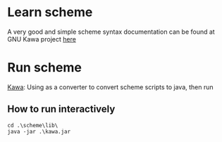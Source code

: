 # Learn scheme

A very good and simple scheme syntax documentation can be found at GNU Kawa project [here](https://www.gnu.org/software/kawa/tutorial/)

# Run scheme

[Kawa](https://www.gnu.org/software/kawa): Using as a converter to convert scheme scripts to java, then run

## How to run interactively

```shell
cd .\scheme\lib\
java -jar .\kawa.jar
```


